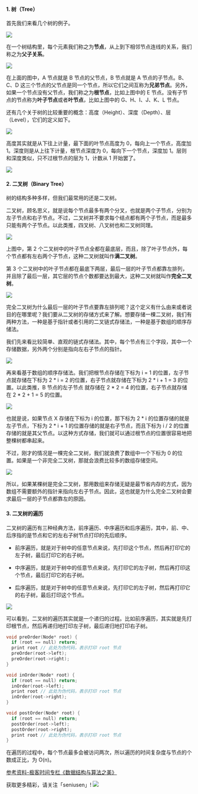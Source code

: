 #### 1. 树（Tree）

首先我们来看几个树的例子。

![](https://upload-images.jianshu.io/upload_images/11895466-e8dc690245e1d392.jpg?imageMogr2/auto-orient/strip%7CimageView2/2/w/1240)

在一个树结构里，每个元素我们称之为**节点**，从上到下相邻节点连线的关系，我们称之为**父子关系**。

![](https://upload-images.jianshu.io/upload_images/11895466-89921ff7d1ff9adb.jpg?imageMogr2/auto-orient/strip%7CimageView2/2/w/1240)

在上面的图中，A 节点就是 B 节点的父节点，B 节点就是 A 节点的子节点。B、C、D 这三个节点的父节点是同一个节点，所以它们之间互称为**兄弟节点**。另外，如果一个节点没有父节点，我们称之为**根节点**，比如上图中的 E 节点。没有子节点的节点称为**叶子节点**或者**叶节点**，比如上图中的 G、H、I、J、K、L 节点。

还有几个关于树的比较重要的概念：高度（Height）、深度（Depth）、层（Level），它们的定义如下。

![](https://upload-images.jianshu.io/upload_images/11895466-fa288cbb5aa57aeb.jpg?imageMogr2/auto-orient/strip%7CimageView2/2/w/1240)

高度其实就是从下往上计量，最下面的叶节点高度为 0，每向上一个节点，高度加 1。深度则是从上往下计量，根节点深度为 0，每向下一个节点，深度加 1。层则和深度类似，只不过根节点的层为 1，计数从 1 开始罢了。

![](https://upload-images.jianshu.io/upload_images/11895466-30985aa303ef0278.jpg?imageMogr2/auto-orient/strip%7CimageView2/2/w/1240)

#### 2. 二叉树（Binary Tree）

树的结构多种多样，但我们最常用的还是二叉树。

二叉树，顾名思义，就是说每个节点最多有两个分叉，也就是两个子节点，分别为左子节点和右子节点。不过，二叉树并不要求每个结点都有两个子节点，而是最多只能有两个子节点。以此类推，四叉树、八叉树也和二叉树同理。

![](https://upload-images.jianshu.io/upload_images/11895466-380ac81eea4f795a.jpg?imageMogr2/auto-orient/strip%7CimageView2/2/w/1240)

上图中，第 2 个二叉树中的叶子节点全都在最底层，而且，除了叶子节点外，每个节点都有左右两个子节点，这种二叉树就叫作**满二叉树**。

第 3 个二叉树中的叶子节点都在最底下两层，最后一层的叶子节点都靠左排列，并且除了最后一层，其它层的节点个数都要达到最大，这种二叉树就叫作**完全二叉树**。

![](https://upload-images.jianshu.io/upload_images/11895466-f7369a22f394e167.jpg?imageMogr2/auto-orient/strip%7CimageView2/2/w/1240)

完全二叉树为什么最后一层的叶子节点要靠左排列呢？这个定义有什么由来或者说目的在哪里呢？我们要从二叉树的存储方式来了解。想要存储一棵二叉树，我们有两种方法，一种是基于指针或者引用的二叉链式存储法，一种是基于数组的顺序存储法。

我们先来看比较简单、直观的链式存储法。其中，每个节点有三个字段，其中一个存储数据，另外两个分别是指向左右子节点的指针。

![](https://upload-images.jianshu.io/upload_images/11895466-e48c25a65197466b.jpg?imageMogr2/auto-orient/strip%7CimageView2/2/w/1240)

再来看基于数组的顺序存储法。我们把根节点存储在下标为 i = 1 的位置，左子节点就存储在下标为 2 * i = 2 的位置，右子节点就存储在下标为 2 * i + 1 = 3 的位置。以此类推，B 节点的左子节点 就存储在 2 * 2 = 4 的位置，右子节点就存储在 2 * 2 + 1 = 5 的位置。

![](https://upload-images.jianshu.io/upload_images/11895466-60ce1b7b9183d2b5.jpg?imageMogr2/auto-orient/strip%7CimageView2/2/w/1240)

也就是说，如果节点 X 存储在下标为 i 的位置，那下标为 2 * i 的位置存储的就是左子节点，下标为 2 * i + 1 的位置存储的就是右子节点，而且下标为 i / 2 的位置存储的就是其父节点。以这种方式存储，我们就可以通过根节点的位置很容易地把整棵树都串起来。

不过，刚才的情况是一棵完全二叉树，我们就浪费了数组中一个下标为 0 的位置。如果是一个非完全二叉树，那就会浪费比较多的数组存储空间。

![](https://upload-images.jianshu.io/upload_images/11895466-252cc83bdee748ac.jpg?imageMogr2/auto-orient/strip%7CimageView2/2/w/1240)

所以，如果某棵树是完全二叉树，那用数组来存储无疑是最节省内存的方式，因为数组不需要额外的指针来指向左右子节点。因此，这也就是为什么完全二叉树会要求最后一层的子节点都靠左的原因。

#### 3. 二叉树的遍历

二叉树的遍历有三种经典方法，前序遍历、中序遍历和后序遍历，其中，前、中、后序指的是节点和它的左右子树节点打印的先后顺序。

- 前序遍历，就是对于树中的任意节点来说，先打印这个节点，然后再打印它的左子树，最后打印它的右子树。

- 中序遍历，就是对于树中的任意节点来说，先打印它的左子树，然后再打印这个节点，最后打印它的右子树。

- 后序遍历，就是对于树中的任意节点来说，先打印它的左子树，然后再打印它的右子树，最后打印这个节点。

![](https://upload-images.jianshu.io/upload_images/11895466-97a6c8dae4caa8d6.jpg?imageMogr2/auto-orient/strip%7CimageView2/2/w/1240)

可以看到，二叉树的遍历其实就是一个递归的过程。比如前序遍历，其实就是先打印根节点，然后再递归地打印左子树，最后递归地打印右子树。

```c
void preOrder(Node* root) {
  if (root == null) return;
  print root // 此处为伪代码，表示打印 root 节点
  preOrder(root->left);
  preOrder(root->right);
}

void inOrder(Node* root) {
  if (root == null) return;
  inOrder(root->left);
  print root // 此处为伪代码，表示打印 root 节点
  inOrder(root->right);
}

void postOrder(Node* root) {
  if (root == null) return;
  postOrder(root->left);
  postOrder(root->right);
  print root // 此处为伪代码，表示打印 root 节点
}
```

在遍历的过程中，每个节点最多会被访问两次，所以遍历的时间复杂度与节点的个数成正比，为 O(n)。

[参考资料-极客时间专栏《数据结构与算法之美》](https://time.geekbang.org/column/126)

获取更多精彩，请关注「seniusen」! 
![](https://upload-images.jianshu.io/upload_images/11895466-ee82f7655f20bfeb.jpg?imageMogr2/auto-orient/strip%7CimageView2/2/w/1240)

